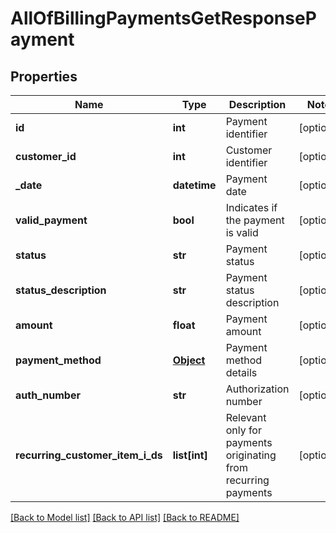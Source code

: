 # AllOfBillingPaymentsGetResponsePayment

## Properties
Name | Type | Description | Notes
------------ | ------------- | ------------- | -------------
**id** | **int** | Payment identifier | [optional] 
**customer_id** | **int** | Customer identifier | [optional] 
**_date** | **datetime** | Payment date | [optional] 
**valid_payment** | **bool** | Indicates if the payment is valid | [optional] 
**status** | **str** | Payment status | [optional] 
**status_description** | **str** | Payment status description | [optional] 
**amount** | **float** | Payment amount | [optional] 
**payment_method** | [**Object**](Object.md) | Payment method details | [optional] 
**auth_number** | **str** | Authorization number | [optional] 
**recurring_customer_item_i_ds** | **list[int]** | Relevant only for payments originating from recurring payments | [optional] 

[[Back to Model list]](../README.md#documentation-for-models) [[Back to API list]](../README.md#documentation-for-api-endpoints) [[Back to README]](../README.md)

